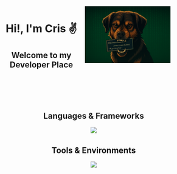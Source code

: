 <img src="./assets/img/Logo_DoG.png" align="right" width="auto" height="150" style="margin-right:50px;"/> 
<h1 align="center" style="border-bottom: none;">Hi!, I'm Cris ✌️</h1>
<h2 align="center" style="border-bottom: none;">Welcome to my Developer Place</h2>
<br>

## 

<br>
<h2 align="center" style="border-bottom: none;">Languages & Frameworks</h2>
<p align="center">
  <a href="https://skillicons.dev">
    <img src="https://skillicons.dev/icons?i=java,js,nodejs,spring,react,postgres,mysql,html,css,bootstrap,cs,bash" />
  </a>
</p>

<h2 align="center" style="border-bottom: none;">Tools & Environments</h2>
<p align="center">
  <a href="https://skillicons.dev">
    <img src="https://skillicons.dev/icons?i=github,redhat,postman,linux,windows" />
  </a>
</p>